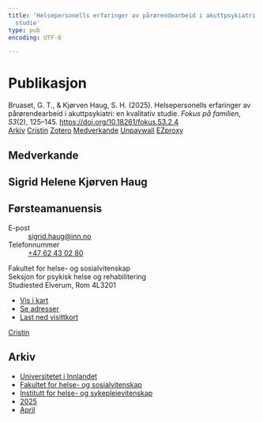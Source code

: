 ```yaml
---
title: 'Helsepersonells erfaringer av pårørendearbeid i akuttpsykiatri: en kvalitativ
  studie'
type: pub
encoding: UTF-8

---
```

<h1>Publikasjon</h1>
<article id="csl-bib-container-KU8Q2K62" class="csl-bib-container">
  <div class="csl-bib-body"> <div class="csl-entry">Bruaset, G. T., &#38; Kjørven Haug, S. H. (2025). Helsepersonells erfaringer av pårørendearbeid i akuttpsykiatri: en kvalitativ studie. <i>Fokus på familien</i>, <i>53</i>(2), 125–145. <a href="https://doi.org/10.18261/fokus.53.2.4">https://doi.org/10.18261/fokus.53.2.4</a></div> </div>
  <div class="csl-bib-buttons">
    <a href="#taxonomy-article-KU8Q2K62" alt="archive" class="csl-bib-button">Arkiv</a>
    <a href="https://app.cristin.no/results/show.jsf?id=2376237" alt="Cristin" class="csl-bib-button">Cristin</a>
    <a href="http://zotero.org/groups/5881554/items/KU8Q2K62" alt="Zotero" class="csl-bib-button">Zotero</a>
    <a href="#contributors-article-KU8Q2K62" alt="contributors" class="csl-bib-button">Medverkande</a>
    <a href="https://doi.org/10.18261/fokus.53.2.4" alt="Unpaywall" class="csl-bib-button">Unpaywall</a>
    <a href="https://doi.org/10.18261/fokus.53.2.4" alt="EZproxy" class="csl-bib-button">EZproxy</a>
  </div>
  <div id="csl-bib-meta-container-KU8Q2K62"></div>
</article>
<div id="csl-bib-meta-KU8Q2K62" class="csl-bib-meta">
  <article id="contributors-article-KU8Q2K62" class="contributors-article">
    <h1>Medverkande</h1>
    <div class="personas"> <div class="vrtx-hinn-person-card"> <div class="photo"> <i class="lar la-user-circle missing-person"></i> </div> <div class="info"> <hgroup><h1>Sigrid Helene Kjørven Haug</h1> <h2>Førsteamanuensis</h2> </hgroup><dl> <dt>E-post</dt> <dd> <a href="mailto:sigrid.haug@inn.no">sigrid.haug@inn.no</a> </dd> <dt>Telefonnummer</dt> <dd><a href="tel:+4762430280"> +47 62 43 02 80 </a></dd> </dl> <p> Fakultet for helse- og sosialvitenskap<br> Seksjon for psykisk helse og rehabilitering<br> Studiested Elverum, Rom 4L3201 </p> <ul class="vrtx-hinn-links"> <li><a href="https://www.google.com/maps?q=60.88177,11.53669">Vis i kart</a></li> <li><a href="https://www.inn.no/finn-en-ansatt/sigrid-haug.html#vrtx-hinn-addresses">Se adresser</a></li> <li><a href="https://www.inn.no/finn-en-ansatt/sigrid-haug.html?vrtx=vcf">Last ned visittkort</a></li> </ul> </div> </div> <a href="https://app.cristin.no/persons/show.jsf?id=414155" alt="Cristin URL" class="personas-cristin">Cristin</a> </div>
  </article>
  <article id="taxonomy-article-KU8Q2K62" class="taxonomy-article">
    <h1>Arkiv</h1>
    <ul>
      <li><a href="{{< params subfolder >}}nn/archive/?key=3DCRN523">Universitetet i Innlandet</a></li>
      <li><a href="{{< params subfolder >}}nn/archive/?key=IDKFS3MX">Fakultet for helse- og sosialvitenskap</a></li>
      <li><a href="{{< params subfolder >}}nn/archive/?key=GTV4ECMZ">Institutt for helse- og sykepleievitenskap</a></li>
      <li><a href="{{< params subfolder >}}nn/archive/?key=EHIJJCSL">2025</a></li>
      <li><a href="{{< params subfolder >}}nn/archive/?key=WCZ9ZHZ9">April</a></li>
    </ul>
  </article>
</div>
